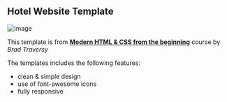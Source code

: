 ## Hotel Website Template

![image](https://private-user-images.githubusercontent.com/109642388/453763649-d272cf2d-750c-4da4-84ee-928434edb7f8.png?jwt=eyJhbGciOiJIUzI1NiIsInR5cCI6IkpXVCJ9.eyJpc3MiOiJnaXRodWIuY29tIiwiYXVkIjoicmF3LmdpdGh1YnVzZXJjb250ZW50LmNvbSIsImtleSI6ImtleTUiLCJleHAiOjE3NTMxNjY0OTIsIm5iZiI6MTc1MzE2NjE5MiwicGF0aCI6Ii8xMDk2NDIzODgvNDUzNzYzNjQ5LWQyNzJjZjJkLTc1MGMtNGRhNC04NGVlLTkyODQzNGVkYjdmOC5wbmc_WC1BbXotQWxnb3JpdGhtPUFXUzQtSE1BQy1TSEEyNTYmWC1BbXotQ3JlZGVudGlhbD1BS0lBVkNPRFlMU0E1M1BRSzRaQSUyRjIwMjUwNzIyJTJGdXMtZWFzdC0xJTJGczMlMkZhd3M0X3JlcXVlc3QmWC1BbXotRGF0ZT0yMDI1MDcyMlQwNjM2MzJaJlgtQW16LUV4cGlyZXM9MzAwJlgtQW16LVNpZ25hdHVyZT03NmZlMGZkNGNjOTQ2NWFiNzQ5NmFhY2JhYmIxZTkyNjJlMThlNjhjNWMwZTRhNzgzMzczYjRhN2YzYTAxYzE5JlgtQW16LVNpZ25lZEhlYWRlcnM9aG9zdCJ9.k6F-BjYFuJXc87MFEP3QvFSnKHNdj59N7B2CwV8uDDM)

This template is from [**Modern HTML & CSS from the beginning**](https://www.traversymedia.com/modern-html-css-from-the-beginning) course by _Brad Traversy_

The templates includes the following features:
  - clean & simple design
  - use of font-awesome icons
  - fully responsive
